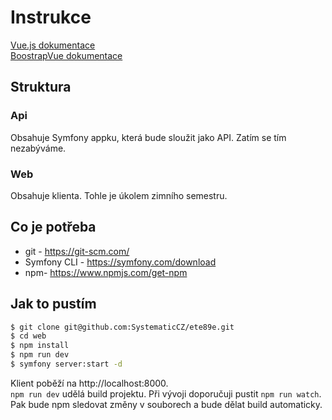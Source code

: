 # Instrukce
[Vue.js dokumentace](https://vuejs.org/v2/guide/) <br>
[BoostrapVue dokumentace](https://bootstrap-vue.org/)

## Struktura

### Api
Obsahuje Symfony appku, která bude sloužit jako API. Zatím se tím nezabýváme.

### Web
Obsahuje klienta. Tohle je úkolem zimního semestru.

## Co je potřeba
* git - https://git-scm.com/
* Symfony CLI - https://symfony.com/download
* npm- https://www.npmjs.com/get-npm

## Jak to pustím
```bash
$ git clone git@github.com:SystematicCZ/ete89e.git
$ cd web
$ npm install
$ npm run dev
$ symfony server:start -d
```
Klient poběží na http://localhost:8000. <br>
`npm run dev` udělá build projektu. Při vývoji doporučuji pustit `npm run watch`. Pak bude npm sledovat změny v souborech a bude dělat build automaticky.
